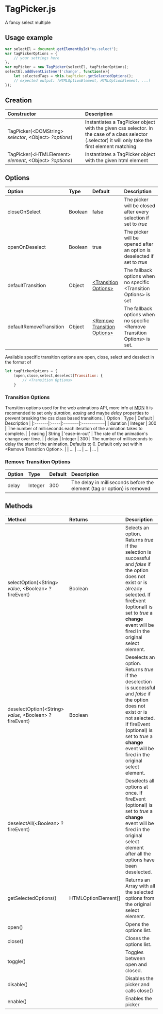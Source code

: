 # TagPicker.js
A fancy select multiple

## Usage example
```javascript
var selectEl = document.getElementById("my-select");
var tagPickerOptions = {
	// your settings here
};
var myPicker = new TagPicker(selectEl, tagPickerOptions);
selectEl.addEventListener('change', function(e){
	let selectedTags = this.tagPicker.getSelectedOptions();
	// expected output: [HTMLOptionElement, HTMLOptionElement, ...]
});
```

## Creation
| Constructor | Description |
|:------------|:------------|
| TagPicker(\<DOMString\> *selector*, \<Object\> *?options*) | Instantiates a TagPicker object with the given css selector. In the case of a class selector (.selector) it will only take the first element matching |
| TagPicker(\<HTMLElement\> *element*, \<Object\> *?options*) | Instantiates a TagPicker object with the given html element |

## Options
| Option | Type | Default | Description |
|:-------|:-----|:--------|:------------|
| closeOnSelect | Boolean | false | The picker will be closed after every selection if set to *true* |
| openOnDeselect | Boolean | true | The picker will be opened after an option is deselected if set to *true* |
| defaultTransition | Object | [\<Transition Options\>](#TransitionOptions) | The fallback options when no specific \<Transition Options\> is set |
| defaultRemoveTransition | Object | [\<Remove Transition Options\>](#RemoveTransitionOptions) | The fallback options when no specific \<Remove Transition Options\> is set. |

Available specific transition options are open, close, select and deselect in the format of
```javascript
let tagPickerOptions = {
	[open,close,select,deselect]Transition: {
		// <Transition Options>
	}
```

### <a name="TransitionOptions"></a>Transition Options
Transition options used for the web animations API, more info at [MDN](https://developer.mozilla.org/en-US/docs/Web/API/Element/animate)
It is recomended to set only *duration*, *easing* and maybe *delay* properties to prevent breaking the css class based transitions.
| Option | Type | Default | Description |
|:-------|:-----|:--------|:------------|
| duration | Integer | 300 | The number of milliseconds each iteration of the animation takes to complete. |
| easing | String | 'ease-in-out' | The rate of the animation's change over time. |
| delay | Integer | 300 | The number of milliseconds to delay the start of the animation. Defaults to 0. Default only set within \<Remove Transition Option\>. |
| ... | ... | ... | ... |

### <a name="RemoveTransitionOptions"></a>Remove Transition Options
| Option | Type | Default | Description |
|:-------|:-----|:--------|:------------|
| delay | Integer | 300 | The delay in milliseconds before the element (tag or option) is removed |

## Methods
| Method| Returns | Description |
|:------|:--------|:------------|
| selectOption(\<String\> *value*, \<Boolean\> ?fireEvent) | Boolean | Selects an option. Returns *true* if the selection is successful and *false* if the option does not exist or is already selected. If fireEvent (optional) is set to *true* a **change** event will be fired in the original select element. |
| deselectOption(\<String\> *value*, \<Boolean\> ?fireEvent) | Boolean | Deselects an option. Returns *true* if the deselection is successful and *false* if the option does not exist or is not selected. If fireEvent (optional) is set to *true* a **change** event will be fired in the original select element. |
| deselectAll(\<Boolean\> ?fireEvent) |  | Deselects all options at once. If fireEvent (optional) is set to *true* a **change** event will be fired in the original select element after all the options have been deselected. |
| getSelectedOptions() | HTMLOptionElement[] | Returns an Array with all the selected options from the original select element. |
| open() |  | Opens the options list. |
| close() |  | Closes the options list. |
| toggle() |  | Toggles between open and closed. |
| disable() |  | Disables the picker and calls close() |
| enable() |  | Enables the picker |
